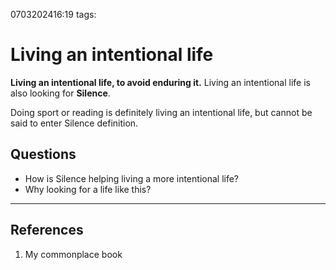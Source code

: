0703202416:19
tags: 
# Living an intentional life

**Living an intentional life, to avoid enduring it.**
Living an intentional life is also looking for **Silence**.

Doing sport or reading is definitely living an intentional life, but cannot be said to enter Silence definition.
## Questions
- How is Silence helping living a more intentional life?
- Why looking for a life like this?


---
## References
1. My commonplace book